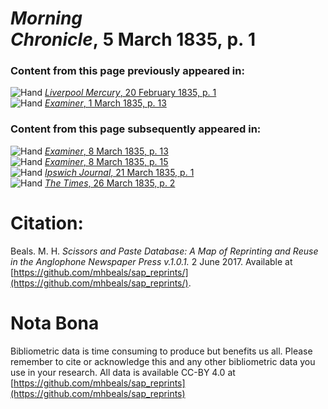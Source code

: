 # *Morning Chronicle*, 5 March 1835, p. 1  
  
### Content from this page previously appeared in:  
![Hand](http://scissorsandpaste.net/wp-content/uploads/2017/06/smallhandpointer.png) [*Liverpool Mercury*, 20 February 1835, p. 1](https://mhbeals.github.io/sap_html/Liverpool-Mercury/Liverpool-Mercury-20-February-1835-p-1)  
![Hand](http://scissorsandpaste.net/wp-content/uploads/2017/06/smallhandpointer.png) [*Examiner*, 1 March 1835, p. 13](https://mhbeals.github.io/sap_html/Examiner/Examiner-1-March-1835-p-13)  
  
### Content from this page subsequently appeared in:  
![Hand](http://scissorsandpaste.net/wp-content/uploads/2017/06/smallhandpointer.png) [*Examiner*, 8 March 1835, p. 13](https://mhbeals.github.io/sap_html/Examiner/Examiner-8-March-1835-p-13)  
![Hand](http://scissorsandpaste.net/wp-content/uploads/2017/06/smallhandpointer.png) [*Examiner*, 8 March 1835, p. 15](https://mhbeals.github.io/sap_html/Examiner/Examiner-8-March-1835-p-15)  
![Hand](http://scissorsandpaste.net/wp-content/uploads/2017/06/smallhandpointer.png) [*Ipswich Journal*, 21 March 1835, p. 1](https://mhbeals.github.io/sap_html/Ipswich-Journal/Ipswich-Journal-21-March-1835-p-1)  
![Hand](http://scissorsandpaste.net/wp-content/uploads/2017/06/smallhandpointer.png) [*The Times*, 26 March 1835, p. 2](https://mhbeals.github.io/sap_html/The-Times/The-Times-26-March-1835-p-2)  


# Citation: 

Beals. M. H. *Scissors and Paste Database: A Map of Reprinting and Reuse in the Anglophone Newspaper Press v.1.0.1.* 2 June 2017. Available at [https://github.com/mhbeals/sap_reprints/](https://github.com/mhbeals/sap_reprints/). 

# Nota Bona

Bibliometric data is time consuming to produce but benefits us all. Please remember to cite or acknowledge this and any other bibliometric data you use in your research. All data is available CC-BY 4.0 at [https://github.com/mhbeals/sap_reprints](https://github.com/mhbeals/sap_reprints)